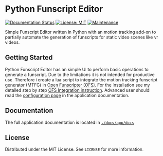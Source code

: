# Python Funscript Editor

[![Documentation Status](https://readthedocs.org/projects/python-funscript-editor/badge/?version=latest)](https://python-funscript-editor.readthedocs.io/en/latest/?badge=latest) [![License: MIT](https://img.shields.io/badge/License-MIT-blue.svg)](https://opensource.org/licenses/MIT) [![Maintenance](https://img.shields.io/maintenance/yes/2022.svg)](https://github.com/michael-mueller-git/Python-Funscript-Editor)

Simple Funscript Editor written in Python with an motion tracking add-on to partially automate the generation of funscripts for static video scenes like vr videos.

## Getting Started

Python Funscript Editor has an simple UI to perform basic operations to generate a funscript. Due to the limitations it is not intended for productive use. Therefore i create a lua script to integrate the motion tracking funscript generator (MTFG) in [Open Funscripter (OFS)](https://github.com/OpenFunscripter/OFS). For the Installation see my detailed step by step [OFS Integration instruction](https://github.com/michael-mueller-git/Python-Funscript-Editor/blob/main/docs/app/docs/user-guide/ofs-integration.md). Advanced user should read the [configuration page](https://github.com/michael-mueller-git/Python-Funscript-Editor/blob/main/docs/app/docs/user-guide/config.md) in the application documentation.

## Documentation

The full application documentation is located in [`./docs/app/docs`](https://github.com/michael-mueller-git/Python-Funscript-Editor/blob/main/docs/app/docs)

## License

Distributed under the MIT License. See `LICENSE` for more information.
